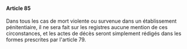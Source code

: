 #### Article 85

Dans tous les cas de mort violente ou survenue dans un établissement pénitentiaire, il ne sera fait sur les registres aucune mention de ces circonstances, et les actes de décès seront simplement rédigés dans les formes prescrites par l'article 79.


